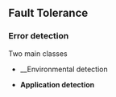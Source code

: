 ## Fault Tolerance


### Error detection
Two main classes
* __Environmental detection

* __Application detection__
